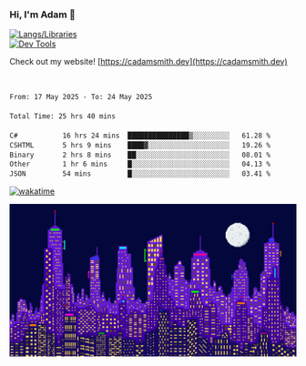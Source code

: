 ### Hi, I'm Adam 👋

[![Langs/Libraries](https://skillicons.dev/icons?i=cs,dotnet,js,css,html,sass,ts,jquery,bootstrap)](https://skillicons.dev)
<br/>
[![Dev Tools](https://skillicons.dev/icons?i=git,github,githubactions,visualstudio)](https://skillicons.dev)

Check out my website! [https://cadamsmith.dev](https://cadamsmith.dev)

<br/>

<!--START_SECTION:waka-->

```txt
From: 17 May 2025 - To: 24 May 2025

Total Time: 25 hrs 40 mins

C#           16 hrs 24 mins  ███████████████▒░░░░░░░░░   61.28 %
CSHTML       5 hrs 9 mins    ████▓░░░░░░░░░░░░░░░░░░░░   19.26 %
Binary       2 hrs 8 mins    ██░░░░░░░░░░░░░░░░░░░░░░░   08.01 %
Other        1 hr 6 mins     █░░░░░░░░░░░░░░░░░░░░░░░░   04.13 %
JSON         54 mins         █░░░░░░░░░░░░░░░░░░░░░░░░   03.41 %
```

<!--END_SECTION:waka-->

[![wakatime](https://wakatime.com/badge/user/2234bda2-efd3-47c5-8724-79108edfe9aa.svg)](https://wakatime.com/@2234bda2-efd3-47c5-8724-79108edfe9aa)

![Pixelated city at night](./media/city.gif)
